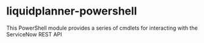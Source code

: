 # liquidplanner-powershell
This PowerShell module provides a series of cmdlets for interacting with the ServiceNow REST API
